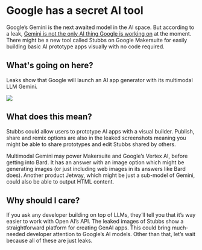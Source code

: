 # Google has a secret AI tool

Google’s Gemini is the next awaited model in the AI space. But according to a leak, [Gemini is not the only AI thing Google is working on](https://medium.com/@bedros-p/gemini-is-coming-to-makersuite-so-are-stubbs-32248f3924aa?utm_source=bensbites\&utm_medium=referral\&utm_campaign=google-has-a-secret-ai-tool) at the moment. There might be a new tool called Stubbs on Google Makersuite for easily building basic AI prototype apps visually with no code required.

## What's going on here?

Leaks show that Google will launch an AI app generator with its multimodal LLM Gemini.

![](https://media.beehiiv.com/cdn-cgi/image/fit=scale-down,format=auto,onerror=redirect,quality=80/uploads/asset/file/be7a54d3-9e42-4730-85f4-f1249ed7cc37/image.png)

## What does this mean?

Stubbs could allow users to prototype AI apps with a visual builder. Publish, share and remix options are also in the leaked screenshots meaning you might be able to share prototypes and edit Stubbs shared by others.

Multimodal Gemini may power Makersuite and Google’s Vertex AI, before getting into Bard. It has an answer with an image option which might be generating images (or just including web images in its answers like Bard does). Another product Jetway, which might be just a sub-model of Gemini, could also be able to output HTML content.

## Why should I care?

If you ask any developer building on top of LLMs, they’ll tell you that it’s way easier to work with Open AI’s API. The leaked images of Stubbs show a straightforward platform for creating GenAI apps. This could bring much-needed developer attention to Google’s AI models. Other than that, let’s wait because all of these are just leaks.
